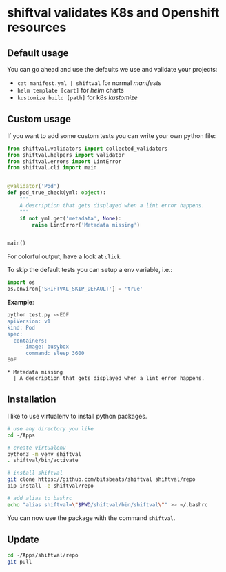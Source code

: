 # shiftval validates K8s and Openshift resources

## Default usage

You can go ahead and use the defaults we use and validate your projects:

 * `cat manifest.yml | shiftval` for normal *manifests*
 * `helm template [cart]` for *helm* charts
 * `kustomize build [path]` for k8s *kustomize*

## Custom usage

If you want to add some custom tests you can write your own python file:

```python
from shiftval.validators import collected_validators
from shiftval.helpers import validator
from shiftval.errors import LintError
from shiftval.cli import main


@validator('Pod')
def pod_true_check(yml: object):
    """
	A description that gets displayed when a lint error happens.
	"""
    if not yml.get('metadata', None):
	    raise LintError('Metadata missing')


main()
```

For colorful output, have a look at `click`.

To skip the default tests you can setup a env variable, i.e.:

```python
import os
os.environ['SHIFTVAL_SKIP_DEFAULT'] = 'true'
```

**Example**:

```bash
python test.py <<EOF
apiVersion: v1
kind: Pod
spec:
  containers:
    - image: busybox
	  command: sleep 3600
EOF
```

```
* Metadata missing
  | A description that gets displayed when a lint error happens.
```

## Installation

I like to use virtualenv to install python packages.

```sh
# use any directory you like
cd ~/Apps

# create virtualenv
python3 -m venv shiftval
. shiftval/bin/activate

# install shiftval
git clone https://github.com/bitsbeats/shiftval shiftval/repo
pip install -e shiftval/repo

# add alias to bashrc
echo "alias shiftval=\"$PWD/shiftval/bin/shiftval\"" >> ~/.bashrc
```

You can now use the package with the command `shiftval`.

## Update

```sh
cd ~/Apps/shiftval/repo
git pull
```
